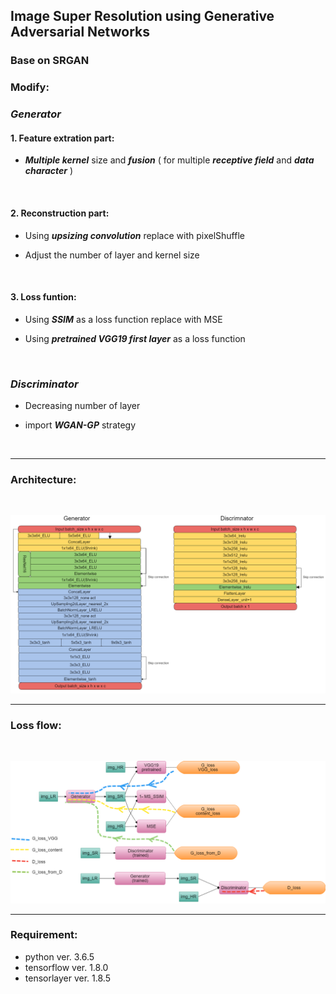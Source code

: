 ## Image Super Resolution using Generative Adversarial Networks

### Base on SRGAN

### Modify:

### *Generator*

#### 1. Feature extration part:

* ***Multiple kernel*** size and ***fusion*** ( for multiple ***receptive field*** and ***data character*** )

<br />

#### 2. Reconstruction part:

* Using ***upsizing convolution*** replace with pixelShuffle

* Adjust the number of layer and kernel size

<br />

#### 3. Loss funtion:

* Using ***SSIM*** as a loss function replace with MSE 

* Using ***pretrained VGG19 first layer*** as a loss function

<br />

### *Discriminator*

* Decreasing number of layer

* import ***WGAN-GP*** strategy

<br />

___


### Architecture:

<br />

![Architecture](/img/ESRGAN2m.png)

___

### Loss flow:

<br />

![LossFlow](/img/lossflowm.png)

___

### Requirement:

+ python ver. 3.6.5
+ tensorflow ver. 1.8.0
+ tensorlayer ver. 1.8.5


